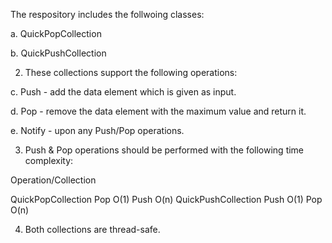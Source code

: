 The respository includes the follwoing classes:

a. QuickPopCollection<T>

b. QuickPushCollection<T>

2. These collections support the following operations:

c. Push - add the data element which is given as input.

d. Pop - remove the data element with the maximum value and return it.

e. Notify - upon any Push/Pop operations.

3. Push & Pop operations should be performed with the following time complexity:

Operation/Collection

QuickPopCollection 
Pop O(1)
Push O(n)
QuickPushCollection 
Push O(1)
Pop O(n)

4. Both collections are thread-safe.
